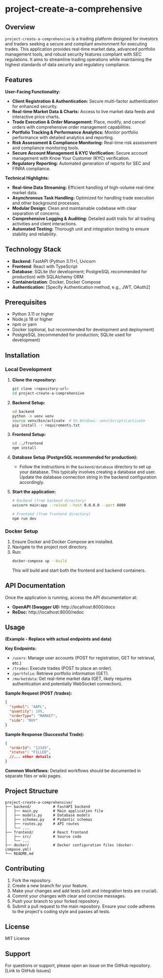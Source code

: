 # project-create-a-comprehensive

## Overview

`project-create-a-comprehensive` is a trading platform designed for investors and traders seeking a secure and compliant environment for executing trades.  This application provides real-time market data, advanced portfolio management tools, and robust security features compliant with SEC regulations.  It aims to streamline trading operations while maintaining the highest standards of data security and regulatory compliance.

## Features

**User-Facing Functionality:**

* **Client Registration & Authentication:** Secure multi-factor authentication for enhanced security.
* **Real-time Market Data & Charts:** Access to live market data feeds and interactive price charts.
* **Trade Execution & Order Management:**  Place, modify, and cancel orders with comprehensive order management capabilities.
* **Portfolio Tracking & Performance Analytics:** Monitor portfolio performance with detailed analytics and reporting.
* **Risk Assessment & Compliance Monitoring:** Real-time risk assessment and compliance monitoring tools.
* **Secure Account Management & KYC Verification:** Secure account management with Know Your Customer (KYC) verification.
* **Regulatory Reporting:** Automated generation of reports for SEC and FINRA compliance.

**Technical Highlights:**

* **Real-time Data Streaming:**  Efficient handling of high-volume real-time market data.
* **Asynchronous Task Handling:**  Optimized for handling trade execution and other background processes.
* **Modular Design:**  Clean and maintainable codebase with clear separation of concerns.
* **Comprehensive Logging & Auditing:**  Detailed audit trails for all trading activities and client interactions.
* **Automated Testing:**  Thorough unit and integration testing to ensure stability and reliability.


## Technology Stack

* **Backend**: FastAPI (Python 3.11+), Uvicorn
* **Frontend**: React with TypeScript
* **Database**: SQLite (for development; PostgreSQL recommended for production) with SQLAlchemy ORM
* **Containerization**: Docker, Docker Compose
* **Authentication:**  [Specify Authentication method, e.g., JWT, OAuth2]


## Prerequisites

* Python 3.11 or higher
* Node.js 18 or higher
* npm or yarn
* Docker (optional, but recommended for development and deployment)
* PostgreSQL (recommended for production; SQLite used for development)


## Installation

### Local Development

1. **Clone the repository:**
   ```bash
   git clone <repository-url>
   cd project-create-a-comprehensive
   ```

2. **Backend Setup:**
   ```bash
   cd backend
   python -m venv venv
   source venv/bin/activate  # On Windows: venv\Scripts\activate
   pip install -r requirements.txt
   ```

3. **Frontend Setup:**
   ```bash
   cd ../frontend
   npm install
   ```

4. **Database Setup (PostgreSQL recommended for production):**
   -  Follow the instructions in the `backend/database` directory to set up your database.  This typically involves creating a database and user.  Update the database connection string in the backend configuration accordingly.

5. **Start the application:**
   ```bash
   # Backend (from backend directory)
   uvicorn main:app --reload --host 0.0.0.0 --port 8000

   # Frontend (from frontend directory)
   npm run dev
   ```

### Docker Setup

1.  Ensure Docker and Docker Compose are installed.
2.  Navigate to the project root directory.
3.  Run:
    ```bash
    docker-compose up --build
    ```
    This will build and start both the frontend and backend containers.


## API Documentation

Once the application is running, access the API documentation at:

* **OpenAPI (Swagger UI):** http://localhost:8000/docs
* **ReDoc:** http://localhost:8000/redoc


## Usage

**(Example - Replace with actual endpoints and data)**

**Key Endpoints:**

* `/users`:  Manage user accounts (POST for registration, GET for retrieval, etc.)
* `/trades`: Execute trades (POST to place an order).
* `/portfolio`: Retrieve portfolio information (GET).
* `/marketdata`:  Get real-time market data (GET, likely requires authentication and potentially WebSocket connection).


**Sample Request (POST /trades):**

```json
{
  "symbol": "AAPL",
  "quantity": 100,
  "orderType": "MARKET",
  "side": "BUY"
}
```

**Sample Response (Successful Trade):**

```json
{
  "orderId": "12345",
  "status": "FILLED",
  //... other details
}
```

**Common Workflows:**  Detailed workflows should be documented in separate files or wiki pages.


## Project Structure

```
project-create-a-comprehensive/
├── backend/          # FastAPI backend
│   ├── main.py       # Main application file
│   ├── models.py     # Database models
│   ├── schemas.py    # Pydantic schemas
│   ├── routes.py     # API routes
│   └── ...
├── frontend/         # React frontend
│   ├── src/          # Source code
│   └── ...
├── docker/           # Docker configuration files (docker-compose.yml)
└── README.md
```


## Contributing

1. Fork the repository.
2. Create a new branch for your feature.
3. Make your changes and add tests (unit and integration tests are crucial).
4. Commit your changes with clear and concise messages.
5. Push your branch to your forked repository.
6. Submit a pull request to the main repository.  Ensure your code adheres to the project's coding style and passes all tests.


## License

MIT License


## Support

For questions or support, please open an issue on the GitHub repository.  [Link to GitHub Issues]
